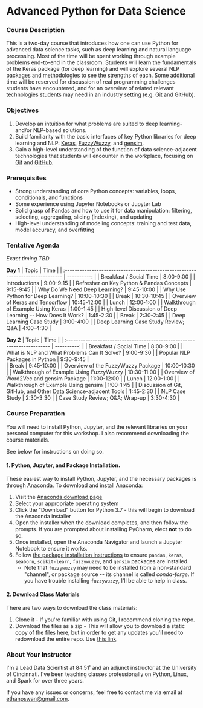 # Advanced Python for Data Science

### Course Description

This is a two-day course that introduces how one can use Python for advanced data science tasks, such as deep learning and natural language processing.
Most of the time will be spent working through example problems end-to-end in the classroom.
Students will learn the fundamentals of the Keras package (for deep learning) and will explore several NLP packages and methodologies to see the strengths of each.
Some additional time will be reserved for discussion of real programming challenges students have encountered, and for an overview of related relevant technologies students may need in an industry setting (e.g. Git and GitHub).

### Objectives

1. Develop an intuition for what problems are suited to deep learning- and/or NLP-based solutions.
2. Build familiarity with the basic interfaces of key Python libraries for deep learning and NLP: [Keras](http://keras.io), [FuzzyWuzzy](https://github.com/seatgeek/fuzzywuzzy), and [gensim](https://radimrehurek.com/gensim/).
3. Gain a high-level understanding of the function of data science-adjacent technologies that students will encounter in the workplace, focusing on [Git](https://git-scm.com) and [GitHub](https://github.com).

### Prerequisites

- Strong understanding of core Python concepts: variables, loops, conditionals, and functions
- Some experience using Jupyter Notebooks or Jupyter Lab
- Solid grasp of Pandas and how to use it for data manipulation: filtering, selecting, aggregating, slicing (indexing), and updating
- High-level understanding of modeling concepts: training and test data, model accuracy, and overfitting

### Tentative Agenda
*Exact timing TBD*

**Day 1**
| Topic                                                                          | Time        |
| :----------------------------------------------------------------------------- | ----------: |
| Breakfast / Social Time                                                        | 8:00-9:00   |
| Introductions                                                                  | 9:00-9:15   |
| Refresher on Key Python & Pandas Concepts                                      | 9:15-9:45   |
| Why Do We Need Deep Learning?                                                  | 9:45-10:00  |
| Why Use Python for Deep Learning?                                              | 10:00-10:30 |
| Break                                                                          | 10:30-10:45 |
| Overview of Keras and Tensorflow                                               | 10:45-12:00 |
| Lunch                                                                          | 12:00-1:00  |
| Walkthrough of Example Using Keras                                             | 1:00-1:45   |
| High-level Discussion of Deep Learning -- How Does It Work?                    | 1:45-2:30   |
| Break                                                                          | 2:30-2:45   |
| Deep Learning Case Study                                                       | 3:00-4:00   |
| Deep Learning Case Study Review; Q&A                                           | 4:00-4:30   |

**Day 2**
| Topic                                                                    | Time        |
| :----------------------------------------------------------------------- | ----------: |
| Breakfast / Social Time                                                  | 8:00-9:00   |
| What is NLP and What Problems Can It Solve?                              | 9:00-9:30   |
| Popular NLP Packages in Python                                           | 9:30-9:45   |         
| Break                                                                    | 9:45-10:00  |
| Overview of the FuzzyWuzzy Package                                       | 10:00-10:30 |
| Walkthrough of Example Using FuzzyWuzzy                                  | 10:30-11:00 |
| Overview of Word2Vec and gensim Package                                  | 11:00-12:00 |
| Lunch                                                                    | 12:00-1:00  |
| Walkthrough of Example Using gensim                                      | 1:00-1:45   |
| Discussion of Git, GitHub, and Other Data Science-adjacent Tools         | 1:45-2:30   |
| NLP Case Study                                                           | 2:30-3:30   |
| Case Study Review; Q&A; Wrap-up                                          | 3:30-4:30   |

### Course Preparation

You will need to install Python, Jupyter, and the relevant libraries on your personal computer for this workshop. I also recommend downloading the course materials.

See below for instructions on doing so.

#### 1. Python, Jupyter, and Package Installation.

These easiest way to install Python, Jupyter, and the necessary packages is through Anaconda. To download and install Anaconda:

1. Visit the [Anaconda download page](https://www.anaconda.com/distribution/)
2. Select your appropriate operating system
3. Click the "Download" button for Python 3.7 - this will begin to download the Anaconda installer
4. Open the installer when the download completes, and then follow the prompts. If you are prompted about installing PyCharm, elect **not** to do so.
5. Once installed, open the Anaconda Navigator and launch a Jupyter Notebook to ensure it works.
6. Follow [the package installation instructions](https://docs.anaconda.com/anaconda/navigator/tutorials/manage-packages/#installing-a-package) to ensure `pandas`, `keras`, `seaborn`, `scikit-learn`, `fuzzywuzzy`, and `gensim` packages are installed.
    - Note that `fuzzywuzzy` may need to be installed from a non-standard "channel", or package source -- its channel is called *conda-forge*. If you have trouble installing `fuzzywuzzy`, I'll be able to help in class.

#### 2. Download Class Materials

There are two ways to download the class materials:

1. Clone it - If you're familiar with using Git, I recommend cloning the repo.
2. Download the files as a zip - This will allow you to download a static copy of the files here, but in order to get any updates you'll need to redownload the entire repo. Use [this link](https://github.com/uc-python/advanced-python-datasci/archive/master.zip).

### About Your Instructor
I'm a Lead Data Scientist at 84.51˚ and an adjunct instructor at the University of Cincinnati.
I've been teaching classes professionally on Python, Linux, and Spark for over three years.

If you have any issues or concerns, feel free to contact me via email at [ethanpswan@gmail.com](mailto:ethanpswan@gmail.com).
